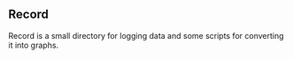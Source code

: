 ## Record

Record is a small directory for logging data and some scripts for converting it into graphs.
